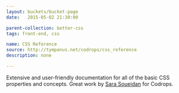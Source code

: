 ```yaml
---
layout: buckets/bucket-page
date:   2015-05-02 21:30:00

parent-collection: better-css
tags: front-end, css

name: CSS Reference
source: http://tympanus.net/codrops/css_reference
description: none

---
```


Extensive and user-friendly documentation for all of the basic CSS properties and concepts. Great work by [Sara Soueidan](https://twitter.com/SaraSoueidan) for Codrops.